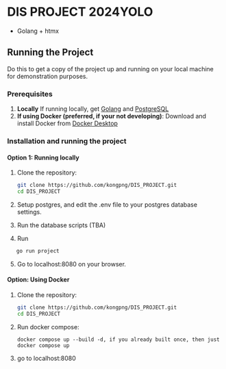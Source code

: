 # DIS PROJECT 2024YOLO

- Golang + htmx

## Running the Project

Do this to get a copy of the project up and running on your local machine for demonstration purposes.

### Prerequisites

1. **Locally** If running locally, get [Golang](https://go.dev/dl/) and [PostgreSQL](https://www.postgresql.org/)
2. **If using Docker (preferred, if your not developing)**: Download and install Docker from [Docker Desktop](https://www.docker.com/products/docker-desktop)

### Installation and running the project

#### Option 1: Running locally

1. Clone the repository:

   ```sh
   git clone https://github.com/kongpng/DIS_PROJECT.git
   cd DIS_PROJECT
   ```

2. Setup postgres, and edit the .env file to your postgres database settings.

3. Run the database scripts (TBA)

4. Run

```sh
   go run project
```

5. Go to localhost:8080 on your browser.

#### Option: Using Docker

1. Clone the repository:

   ```sh
   git clone https://github.com/kongpng/DIS_PROJECT.git
   cd DIS_PROJECT
   ```

2. Run docker compose:

   ```
   docker compose up --build -d, if you already built once, then just docker compose up
   ```

3. go to localhost:8080
